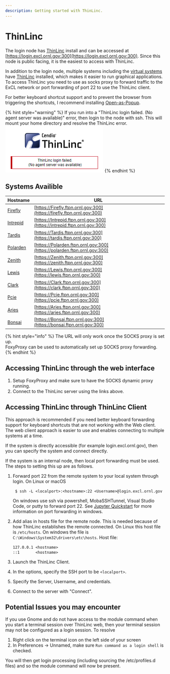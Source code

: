 ```yaml
---
description: Getting started with ThinLinc.
---
```

# ThinLinc

The login node has [ThinLinc](https://www.cendio.com/thinlinc/what-is-thinlinc) install and can be accessed at [https://login.excl.ornl.gov:300](https://login.excl.ornl.gov:300). Since this node is public facing, it is the easiest to access with ThinLinc.

In addition to the login node, multiple systems including the [virtual systems](vitis.md#virtual-systems) have [ThinLinc](https://www.cendio.com/thinlinc/what-is-thinlinc) installed, which makes it easier to run graphical applications. To access ThinLinc you need to use as socks proxy to forward traffic to the ExCL network or port forwarding of port 22 to use the ThinLinc client.

For better keyboard shortcut support and to prevent the browser from triggering the shortcuts, I recommend installing [Open-as-Popup](https://chrome.google.com/webstore/detail/open-as-popup/ncppfjladdkdaemaghochfikpmghbcpc).

{% hint style="warning" %}
If you run into a "ThinLinc login failed. (No agent server was available)" error, then login to the node with ssh. This will mount your home directory and resolve the ThinLinc error.\
![](../.gitbook/assets/image.png)
{% endhint %}

## Systems Availible

| Hostname                                       | URL                                                                      |
| ---------------------------------------------- | ------------------------------------------------------------------------ |
| [Firefly](https://firefly.ftpn.ornl.gov:300)   | [https://Firefly.ftpn.ornl.gov:300](https://firefly.ftpn.ornl.gov:300)   |
| [Intrepid](https://intrepid.ftpn.ornl.gov:300) | [https://Intrepid.ftpn.ornl.gov:300](https://intrepid.ftpn.ornl.gov:300) |
| [Tardis](https://tardis.ftpn.ornl.gov:300)     | [https://Tardis.ftpn.ornl.gov:300](https://tardis.ftpn.ornl.gov:300)     |
| [Polarden](https://polarden.ftpn.ornl.gov:300) | [https://Polarden.ftpn.ornl.gov:300](https://polarden.ftpn.ornl.gov:300) |
| [Zenith](https://zenith.ftpn.ornl.gov:300)     | [https://Zenith.ftpn.ornl.gov:300](https://zenith.ftpn.ornl.gov:300)     |
| [Lewis](https://lewis.ftpn.ornl.gov:300)       | [https://Lewis.ftpn.ornl.gov:300](https://lewis.ftpn.ornl.gov:300)       |
| [Clark](https://clark.ftpn.ornl.gov:300)       | [https://Clark.ftpn.ornl.gov:300](https://clark.ftpn.ornl.gov:300)       |
| [Pcie](https://pcie.ftpn.ornl.gov:300)         | [https://Pcie.ftpn.ornl.gov:300](https://pcie.ftpn.ornl.gov:300)         |
| [Aries](https://aries.ftpn.ornl.gov:300)       | [https://Aries.ftpn.ornl.gov:300](https://aries.ftpn.ornl.gov:300)       |
| [Bonsai](https://bonsai.ftpn.ornl.gov:300)     | [https://Bonsai.ftpn.ornl.gov:300](https://bonsai.ftpn.ornl.gov:300)     |

{% hint style="info" %}
The URL will only work once the SOCKS proxy is set up.\
FoxyProxy can be used to automatically set up SOCKS proxy forwarding.
{% endhint %}

## Accessing ThinLinc through the web interface

1. Setup FoxyProxy and make sure to have the SOCKS dynamic proxy running.
2. Connect to the ThinLinc server using the links above.

## Accessing ThinLinc through ThinLinc Client

This approach is recommended if you need better keyboard forwarding support for keyboard shortcuts that are not working with the Web client. The web client approach is easier to use and enables connecting to multiple systems at a time.

If the system is directly accessible (for example login.excl.ornl.gov), then you can specify the system and connect directly.

If the system is an internal node, then local port forwarding must be used. The steps to setting this up are as follows.

1. Forward port 22 from the remote system to your local system through login. On Linux or macOS

    ```
     $ ssh -L <localport>:<hostname>:22 <Username>@login.excl.ornl.gov
    ```

    On windows use ssh via powershell, MobaSSHTunnel, Visual Studio Code, or putty to forward port 22. See [Jupyter Quickstart](jupyter-quick-start.md) for more information on port forwarding in windows.
2. Add alias in hosts file for the remote node. This is needed because of how ThinLinc establishes the remote connected. On Linux this host file is `/etc/hosts`. On windows the file is `C:\Windows\System32\drivers\etc\hosts`.
   Host file:
    ```
    127.0.0.1 <hostname>
    ::1       <hostname>
    ```
3. Launch the ThinLinc Client.
4. In the options, specify the SSH port to be `<localport>`.
5. Specify the Server, Username, and credentials.
6. Connect to the server with "Connect".

## Potential Issues you may encounter

If you use Gnome and do not have access to the module command when you start a terminal session over ThinLinc web, then your terminal session may not be configured as a login session. To resolve

1. Right click on the terminal icon on the left side of your screen
2. In Preferences -> Unnamed, make sure `Run command as a login shell` is checked.

You will then get login processing (including sourcing the /etc/profiles.d files) and so the module command will now be present.

